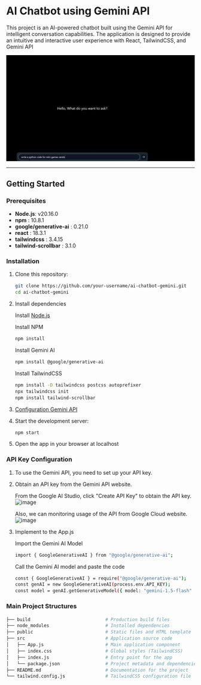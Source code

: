 # AI Chatbot using Gemini API

This project is an AI-powered chatbot built using the Gemini API for intelligent conversation capabilities. The application is designed to provide an intuitive and interactive user experience with React, TailwindCSS, and Gemini API

<img src="https://github.com/culxe/chatbotai-gemini/blob/main/assets/ChatbotGIF.gif" alt="ChatbotGIF" width="800">


---

## Getting Started

### Prerequisites

- **Node.js**: v20.16.0
- **npm** : 10.8.1
- **google/generative-ai** : 0.21.0
- **react** : 18.3.1
- **tailwindcss** : 3.4.15
- **tailwind-scrollbar** : 3.1.0

### Installation

1. Clone this repository:
   ```bash
   git clone https://github.com/your-username/ai-chatbot-gemini.git
   cd ai-chatbot-gemini
2. Install dependencies

   Install [Node.js](https://nodejs.org)
   
   Install NPM
   ```bash
   npm install
   ```
   Install Gemini AI
   ```bash
   npm install @google/generative-ai
   ```
   Install TailwindCSS
   ```bash
   npm install -D tailwindcss postcss autoprefixer
   npx tailwindcss init
   npm install tailwind-scrollbar
   
4. [Configuration Gemini API ](#API-Key-Configuration)
5. Start the development server:
   ```bash
   npm start
6. Open the app in your browser at localhost

### API Key Configuration
1. To use the Gemini API, you need to set up your API key.
2. Obtain an API key from the Gemini API website.

   From the Google AI Studio, click "Create API Key" to obtain the API key.
   ![image](https://github.com/user-attachments/assets/f025ae4d-fe8c-48a6-8c53-d989e8ef2afb)

   Also, we can monitoring usage of the API from Google Cloud website.
   ![image](https://github.com/user-attachments/assets/db5540e9-89f2-4433-a4f7-9e76c0facb4c)


4. Implement to the App.js

   Import the Gemini AI Model
   ```bash
   import { GoogleGenerativeAI } from "@google/generative-ai";
   ```
   Call the Gemini AI model and paste the code
   ```bash
   const { GoogleGenerativeAI } = require("@google/generative-ai");
   const genAI = new GoogleGenerativeAI(process.env.API_KEY);
   const model = genAI.getGenerativeModel({ model: "gemini-1.5-flash" });

### Main Project Structures
```bash
├── build                            # Production build files 
├── node_modules                     # Installed dependencies
├── public                           # Static files and HTML template
├── src                              # Application source code
│   ├── App.js                       # Main application component
│   ├── index.css                    # Global styles (TailwindCSS)
│   ├── index.js                     # Entry point for the app
│   └── package.json                 # Project metadata and dependencies
├── README.md                        # Documentation for the project
└── tailwind.config.js               # TailwindCSS configuration file
```
